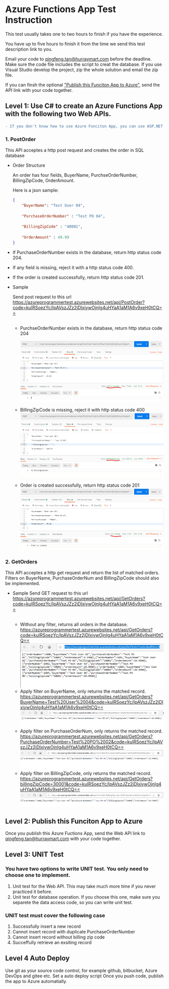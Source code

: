 # Azure Functions App Test Instruction

This test usually takes one to two hours to finish if you have the experience. 

You have up to five hours to finish it from the time we send this test description link to you. 

Email your code to qingfeng.tan@hurraymart.com before the deadline. Make sure the code file includes the script to creat the database. If you use Visual Studio develop the project, zip the whole solution and email the zip file.

If you can finsh the optional ["Publish this Funciton App to Azure"](#publish-this-funciton-app-to-azure-optional), send the API link with your code together. 

## Level 1: Use C# to create an Azure Functions App with the following two Web APIs.

```diff
- If you don't know how to use Azure Funciton App, you can use ASP.NET Web API.
```

### 1. PostOrder

This API acceptes a http post request and creates the order in SQL database

- Order Structure  

    An order has four fields, BuyerName, PurchseOrderNumber, BillingZipCode, OrderAmount.  

    Here is a json sample: 
    
    ``` json 
    {
	    "BuyerName": "Test User 04",
	
	    "PurchaseOrderNumber" : "Test PO 04",

	    "BillingZipCode" : "40001",

	    "OrderAmount" : 49.99
    }
    ```

- If PurchaseOrderNumber exists in the database, return http status code 204.

- If any field is missing, reject it with a http status code 400.

- If the order is created successfully, return http status code 201.

- Sample

    Send post request to this url  
     https://azureprogrammertest.azurewebsites.net/api/PostOrder?code=kuIRSoezYc/IpAVszJZz2jDlxiywOjnIg4uHYaA1aM1A6v9xeH0tCQ== <br /><br />
        
    - PurchseOrderNumber exists in the database, return http status code 204
    
        ![204 sample](image/204.png)

    - BillingZipCode is missing, reject it with http status code 400
        ![400 sample](image/400.png)

    - Order is created successfully, return http status code 201
        ![201 sample](image/201.png)


### 2. GetOrders
This API acceptes a http get request and return the list of matched orders. Filters on BuyerName, PurchaseOrderNum and BillingZipCode should also be implemented.

- Sample
    Send GET request to this url  
    https://azureprogrammertest.azurewebsites.net/api/GetOrders?code=kuIRSoezYc/IpAVszJZz2jDlxiywOjnIg4uHYaA1aM1A6v9xeH0tCQ== <br /><br />

    - Without any filter, returns all orders in the database. 
     https://azureprogrammertest.azurewebsites.net/api/GetOrders?code=kuIRSoezYc/IpAVszJZz2jDlxiywOjnIg4uHYaA1aM1A6v9xeH0tCQ== 
        ![No Filter](image/NoFilter.png)
    - Apply filter on BuyerName, only returns the matched record.
    https://azureprogrammertest.azurewebsites.net/api/GetOrders?BuyerName=Test%20User%2004&code=kuIRSoezYc/IpAVszJZz2jDlxiywOjnIg4uHYaA1aM1A6v9xeH0tCQ==
        ![Filter BuyerName](image/FilterBuyerName.png)
    - Apply filter on PurchaseOrderNum, only returns the matched record.
    https://azureprogrammertest.azurewebsites.net/api/GetOrders?PurchaseOrderNumber=Test%20PO%2002&code=kuIRSoezYc/IpAVszJZz2jDlxiywOjnIg4uHYaA1aM1A6v9xeH0tCQ==
        ![Filter PurchaseOrderNumber](image/FilterPO.png)
    - Apply filter on BillingZipCode, only returns the matched record.
    https://azureprogrammertest.azurewebsites.net/api/GetOrders?billingZipCode=30001&code=kuIRSoezYc/IpAVszJZz2jDlxiywOjnIg4uHYaA1aM1A6v9xeH0tCQ==
        ![Filter BillingZipCode](image/FilterBillingZipCode.png)


## Level 2:  Publish this Funciton App to Azure

Once you publish this Azure Fuctions App, send the Web API link to qingfeng.tan@hurraymart.com with your code together.

## Level 3: UNIT Test

### You have two options to write UNIT test. You only need to choose one to implement.
1. Unit test for the Web API. This may take much more time if you never practiced it before.
2. Unit test for database operation. If you choose this one, make sure you separete the data access code, so you can write unit test.

### UNIT test must cover the following case
1. Successfully insert a new record
2. Cannot insert record with duplicate PurchaseOrderNumber
3. Cannot insert record without billing zip code
4. Succeffully retrieve an exsiting record


## Level 4 Auto Deploy
Use git as your source code control, for example github, bitbucket, Azure DevOps and gitee etc.
Set a auto deploy script
Once you push code, publish the app to Azure automatially. 
